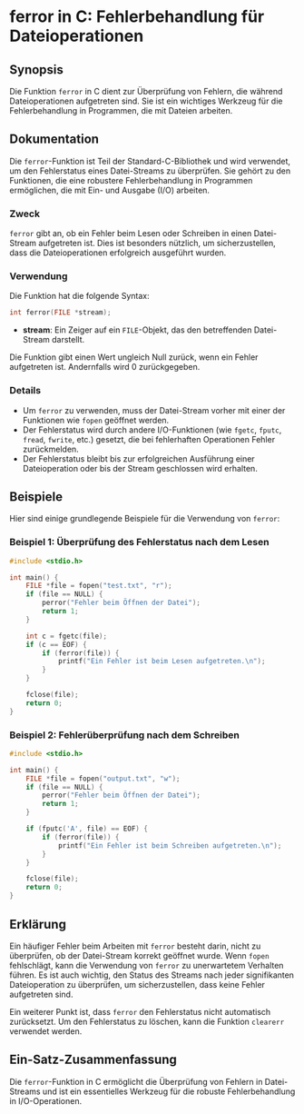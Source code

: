 <!--
Meta Description: # ferror in C: Fehlerbehandlung für Dateioperationen ## Synopsis Die Funktion `ferror` in C dient zur Überprüfung von Fehlern, die während Dateioperat...
Meta Keywords: die, file, ferror, ein, ist
-->

# ferror in C: Fehlerbehandlung für Dateioperationen

## Synopsis
Die Funktion `ferror` in C dient zur Überprüfung von Fehlern, die während Dateioperationen aufgetreten sind. Sie ist ein wichtiges Werkzeug für die Fehlerbehandlung in Programmen, die mit Dateien arbeiten.

## Dokumentation
Die `ferror`-Funktion ist Teil der Standard-C-Bibliothek und wird verwendet, um den Fehlerstatus eines Datei-Streams zu überprüfen. Sie gehört zu den Funktionen, die eine robustere Fehlerbehandlung in Programmen ermöglichen, die mit Ein- und Ausgabe (I/O) arbeiten.

### Zweck
`ferror` gibt an, ob ein Fehler beim Lesen oder Schreiben in einen Datei-Stream aufgetreten ist. Dies ist besonders nützlich, um sicherzustellen, dass die Dateioperationen erfolgreich ausgeführt wurden.

### Verwendung
Die Funktion hat die folgende Syntax:

```c
int ferror(FILE *stream);
```

- **stream**: Ein Zeiger auf ein `FILE`-Objekt, das den betreffenden Datei-Stream darstellt.

Die Funktion gibt einen Wert ungleich Null zurück, wenn ein Fehler aufgetreten ist. Andernfalls wird 0 zurückgegeben.

### Details
- Um `ferror` zu verwenden, muss der Datei-Stream vorher mit einer der Funktionen wie `fopen` geöffnet werden.
- Der Fehlerstatus wird durch andere I/O-Funktionen (wie `fgetc`, `fputc`, `fread`, `fwrite`, etc.) gesetzt, die bei fehlerhaften Operationen Fehler zurückmelden.
- Der Fehlerstatus bleibt bis zur erfolgreichen Ausführung einer Dateioperation oder bis der Stream geschlossen wird erhalten.

## Beispiele
Hier sind einige grundlegende Beispiele für die Verwendung von `ferror`:

### Beispiel 1: Überprüfung des Fehlerstatus nach dem Lesen
```c
#include <stdio.h>

int main() {
    FILE *file = fopen("test.txt", "r");
    if (file == NULL) {
        perror("Fehler beim Öffnen der Datei");
        return 1;
    }

    int c = fgetc(file);
    if (c == EOF) {
        if (ferror(file)) {
            printf("Ein Fehler ist beim Lesen aufgetreten.\n");
        }
    }

    fclose(file);
    return 0;
}
```

### Beispiel 2: Fehlerüberprüfung nach dem Schreiben
```c
#include <stdio.h>

int main() {
    FILE *file = fopen("output.txt", "w");
    if (file == NULL) {
        perror("Fehler beim Öffnen der Datei");
        return 1;
    }

    if (fputc('A', file) == EOF) {
        if (ferror(file)) {
            printf("Ein Fehler ist beim Schreiben aufgetreten.\n");
        }
    }

    fclose(file);
    return 0;
}
```

## Erklärung
Ein häufiger Fehler beim Arbeiten mit `ferror` besteht darin, nicht zu überprüfen, ob der Datei-Stream korrekt geöffnet wurde. Wenn `fopen` fehlschlägt, kann die Verwendung von `ferror` zu unerwartetem Verhalten führen. Es ist auch wichtig, den Status des Streams nach jeder signifikanten Dateioperation zu überprüfen, um sicherzustellen, dass keine Fehler aufgetreten sind.

Ein weiterer Punkt ist, dass `ferror` den Fehlerstatus nicht automatisch zurücksetzt. Um den Fehlerstatus zu löschen, kann die Funktion `clearerr` verwendet werden.

## Ein-Satz-Zusammenfassung
Die `ferror`-Funktion in C ermöglicht die Überprüfung von Fehlern in Datei-Streams und ist ein essentielles Werkzeug für die robuste Fehlerbehandlung in I/O-Operationen.
